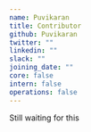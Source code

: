 ```yaml
---
name: Puvikaran
title: Contributor
github: Puvikaran
twitter: ""
linkedin: ""
slack: ""
joining_date: ""
core: false
intern: false
operations: false
---
```


Still waiting for this
